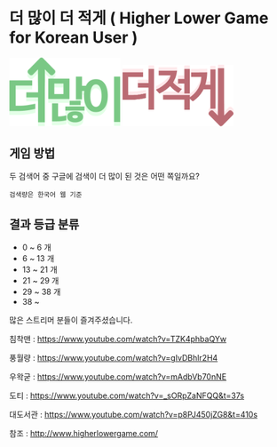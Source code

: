 # 더 많이 더 적게 ( Higher Lower Game for Korean User )

<img width="200" margin-right='100' src="./src/img/logo/higher.png"/>
<img width="200" src="./src/img/logo/lower.png"/>

## 게임 방법

두 검색어 중 구글에 검색이 더 많이 된 것은 어떤 쪽일까요?

`검색량은 한국어 웹 기준`

## 결과 등급 분류

- 0 ~ 6 개
- 6 ~ 13 개
- 13 ~ 21 개
- 21 ~ 29 개
- 29 ~ 38 개
- 38 ~

많은 스트리머 분들이 즐겨주셨습니다.

침착맨 : https://www.youtube.com/watch?v=TZK4phbaQYw 

풍월량 : https://www.youtube.com/watch?v=gIvDBhlr2H4

우왁굳 : https://www.youtube.com/watch?v=mAdbVb70nNE

도티 : https://www.youtube.com/watch?v=_sORpZaNFQQ&t=37s

대도서관 : https://www.youtube.com/watch?v=p8PJ450jZG8&t=410s

참조 : http://www.higherlowergame.com/
